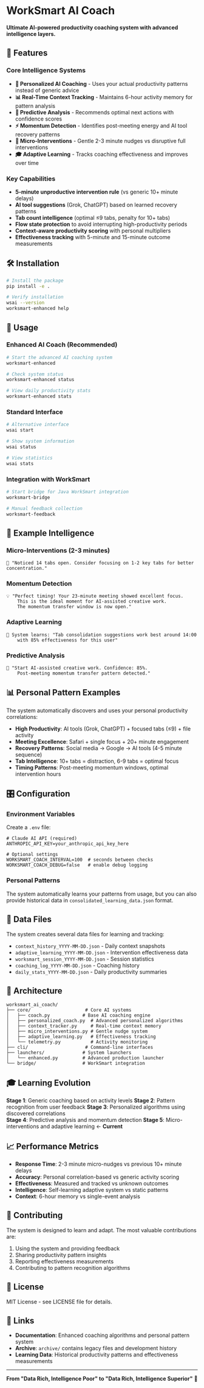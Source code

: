 # WorkSmart AI Coach

**Ultimate AI-powered productivity coaching system with advanced intelligence layers.**

## 🚀 Features

### Core Intelligence Systems
- **🧠 Personalized AI Coaching** - Uses your actual productivity patterns instead of generic advice
- **📊 Real-Time Context Tracking** - Maintains 6-hour activity memory for pattern analysis
- **🔮 Predictive Analysis** - Recommends optimal next actions with confidence scores
- **⚡ Momentum Detection** - Identifies post-meeting energy and AI tool recovery patterns
- **🔔 Micro-Interventions** - Gentle 2-3 minute nudges vs disruptive full interventions
- **🎓 Adaptive Learning** - Tracks coaching effectiveness and improves over time

### Key Capabilities
- **5-minute unproductive intervention rule** (vs generic 10+ minute delays)
- **AI tool suggestions** (Grok, ChatGPT) based on learned recovery patterns
- **Tab count intelligence** (optimal ≤9 tabs, penalty for 10+ tabs)
- **Flow state protection** to avoid interrupting high-productivity periods
- **Context-aware productivity scoring** with personal multipliers
- **Effectiveness tracking** with 5-minute and 15-minute outcome measurements

## 🛠 Installation

```bash
# Install the package
pip install -e .

# Verify installation
wsai --version
worksmart-enhanced help
```

## 🎯 Usage

### Enhanced AI Coach (Recommended)
```bash
# Start the advanced AI coaching system
worksmart-enhanced

# Check system status
worksmart-enhanced status

# View daily productivity stats
worksmart-enhanced stats
```

### Standard Interface
```bash
# Alternative interface
wsai start

# Show system information
wsai status

# View statistics
wsai stats
```

### Integration with WorkSmart
```bash
# Start bridge for Java WorkSmart integration
worksmart-bridge

# Manual feedback collection
worksmart-feedback
```

## 🧪 Example Intelligence

### Micro-Interventions (2-3 minutes)
```
🔔 "Noticed 14 tabs open. Consider focusing on 1-2 key tabs for better concentration."
```

### Momentum Detection
```
💡 "Perfect timing! Your 23-minute meeting showed excellent focus. 
    This is the ideal moment for AI-assisted creative work. 
    The momentum transfer window is now open."
```

### Adaptive Learning
```
🧠 System learns: "Tab consolidation suggestions work best around 14:00 
    with 85% effectiveness for this user"
```

### Predictive Analysis
```
🔮 "Start AI-assisted creative work. Confidence: 85%. 
    Post-meeting momentum transfer pattern detected."
```

## 📊 Personal Pattern Examples

The system automatically discovers and uses your personal productivity correlations:

- **High Productivity**: AI tools (Grok, ChatGPT) + focused tabs (≤9) + file activity
- **Meeting Excellence**: Safari + single focus + 20+ minute engagement  
- **Recovery Patterns**: Social media → Google → AI tools (4-5 minute sequence)
- **Tab Intelligence**: 10+ tabs = distraction, 6-9 tabs = optimal focus
- **Timing Patterns**: Post-meeting momentum windows, optimal intervention hours

## 🎛 Configuration

### Environment Variables
Create a `.env` file:
```env
# Claude AI API (required)
ANTHROPIC_API_KEY=your_anthropic_api_key_here

# Optional settings
WORKSMART_COACH_INTERVAL=100  # seconds between checks
WORKSMART_COACH_DEBUG=false   # enable debug logging
```

### Personal Patterns
The system automatically learns your patterns from usage, but you can also provide historical data in `consolidated_learning_data.json` format.

## 📁 Data Files

The system creates several data files for learning and tracking:
- `context_history_YYYY-MM-DD.json` - Daily context snapshots
- `adaptive_learning_YYYY-MM-DD.json` - Intervention effectiveness data
- `worksmart_session_YYYY-MM-DD.json` - Session statistics
- `coaching_log_YYYY-MM-DD.json` - Coaching history
- `daily_stats_YYYY-MM-DD.json` - Daily productivity summaries

## 🔧 Architecture

```
worksmart_ai_coach/
├── core/                    # Core AI systems
│   ├── coach.py            # Base AI coaching engine
│   ├── personalized_coach.py  # Advanced personalized algorithms
│   ├── context_tracker.py     # Real-time context memory
│   ├── micro_interventions.py # Gentle nudge system
│   ├── adaptive_learning.py   # Effectiveness tracking
│   └── telemetry.py           # Activity monitoring
├── cli/                     # Command-line interfaces
├── launchers/              # System launchers
│   └── enhanced.py         # Advanced production launcher
└── bridge/                 # WorkSmart integration
```

## 🎓 Learning Evolution

**Stage 1**: Generic coaching based on activity levels
**Stage 2**: Pattern recognition from user feedback
**Stage 3**: Personalized algorithms using discovered correlations  
**Stage 4**: Predictive analysis and momentum detection
**Stage 5**: Micro-interventions and adaptive learning ← **Current**

## 📈 Performance Metrics

- **Response Time**: 2-3 minute micro-nudges vs previous 10+ minute delays
- **Accuracy**: Personal correlation-based vs generic activity scoring
- **Effectiveness**: Measured and tracked vs unknown outcomes
- **Intelligence**: Self-learning adaptive system vs static patterns
- **Context**: 6-hour memory vs single-event analysis

## 🤝 Contributing

The system is designed to learn and adapt. The most valuable contributions are:
1. Using the system and providing feedback
2. Sharing productivity pattern insights
3. Reporting effectiveness measurements
4. Contributing to pattern recognition algorithms

## 📜 License

MIT License - see LICENSE file for details.

## 🔗 Links

- **Documentation**: Enhanced coaching algorithms and personal pattern system
- **Archive**: `archive/` contains legacy files and development history
- **Learning Data**: Historical productivity patterns and effectiveness measurements

---

**From "Data Rich, Intelligence Poor" to "Data Rich, Intelligence Superior"** 🚀
